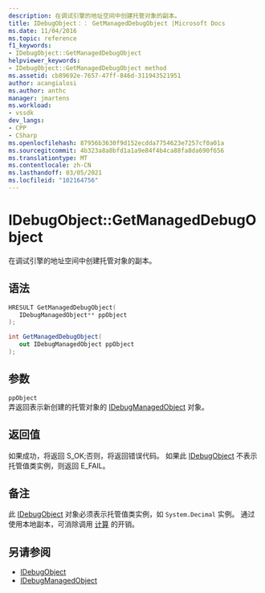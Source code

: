 ```yaml
---
description: 在调试引擎的地址空间中创建托管对象的副本。
title: IDebugObject：： GetManagedDebugObject |Microsoft Docs
ms.date: 11/04/2016
ms.topic: reference
f1_keywords:
- IDebugObject::GetManagedDebugObject
helpviewer_keywords:
- IDebugObject::GetManagedDebugObject method
ms.assetid: cb89692e-7657-47ff-846d-311943521951
author: acangialosi
ms.author: anthc
manager: jmartens
ms.workload:
- vssdk
dev_langs:
- CPP
- CSharp
ms.openlocfilehash: 87956b3630f9d152ecdda7754623e7257cf0a01a
ms.sourcegitcommit: 4b323a8a8bfd1a1a9e84f4b4ca88fa8da690f656
ms.translationtype: MT
ms.contentlocale: zh-CN
ms.lasthandoff: 03/05/2021
ms.locfileid: "102164756"
---
```

# <a name="idebugobjectgetmanageddebugobject"></a>IDebugObject::GetManagedDebugObject
在调试引擎的地址空间中创建托管对象的副本。

## <a name="syntax"></a>语法

```cpp
HRESULT GetManagedDebugObject( 
   IDebugManagedObject** ppObject
);
```

```csharp
int GetManagedDebugObject(
   out IDebugManagedObject ppObject
);
```

## <a name="parameters"></a>参数
`ppObject`\
弄返回表示新创建的托管对象的 [IDebugManagedObject](../../../extensibility/debugger/reference/idebugmanagedobject.md) 对象。

## <a name="return-value"></a>返回值
 如果成功，将返回 S_OK;否则，将返回错误代码。 如果此 [IDebugObject](../../../extensibility/debugger/reference/idebugobject.md) 不表示托管值类实例，则返回 E_FAIL。

## <a name="remarks"></a>备注
 此 [IDebugObject](../../../extensibility/debugger/reference/idebugobject.md) 对象必须表示托管值类实例，如 `System.Decimal` 实例。 通过使用本地副本，可消除调用 [计算](../../../extensibility/debugger/reference/idebugfunctionobject-evaluate.md) 的开销。

## <a name="see-also"></a>另请参阅
- [IDebugObject](../../../extensibility/debugger/reference/idebugobject.md)
- [IDebugManagedObject](../../../extensibility/debugger/reference/idebugmanagedobject.md)
